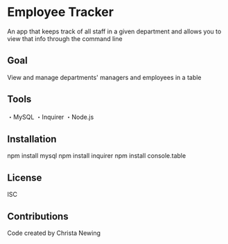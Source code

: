 # Employee Tracker

An app that keeps track of all staff in a given department and allows you to view that info through the command line

## Goal
View and manage departments' managers and employees in a table

## Tools

・MySQL
・Inquirer
・Node.js

## Installation

npm install mysql
npm install inquirer
npm install console.table

## License

ISC

## Contributions

Code created by Christa Newing
